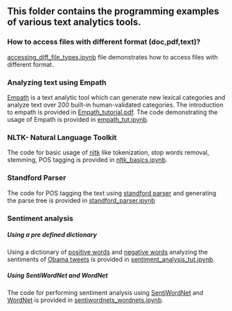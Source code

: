 ## This folder contains the programming examples of various text analytics tools.

### How to access files with different format (doc,pdf,text)?
[accessing_diff_file_types.ipynb](accessing_diff_file_types.ipynb) file demonstrates how to access files with different format.

### Analyzing text using Empath
[Empath](http://empath.stanford.edu/) is a text analytic tool which can generate new lexical categories and analyze text over 200 built-in human-validated categories. 
The introduction to empath is provided in [Empath_tutorial.pdf](Empath_tutorial.pdf).
The code demonstrating the usage of Empath is provided in [empath_tut.ipynb](empath_tut.ipynb).

### NLTK- Natural Language Toolkit
The code for basic usage of  [nltk](https://www.nltk.org/) like tokenization, stop words removal, stemming, POS tagging is provided in [nltk_basics.ipynb](nltk_basics.ipynb).

### Standford Parser
The code for POS tagging the text using [standford parser](https://nlp.stanford.edu/software/lex-parser.html) and generating the parse tree is provided in [standford_parser.ipynb](standford_parser.ipynb)

### Sentiment analysis
##### Using a pre defined dictionary
Using a dictionary of [positive words](positive.txt) and [negative words](negative.txt) analyzing the sentiments of [Obama tweets](obama_tweets.txt) is provided in [sentiment_analysis_tut.ipynb](sentiment_analysis_tut.ipynb).

##### Using SentiWordNet and WordNet
The code for performing sentiment analysis using [SentiWordNet](http://ontotext.fbk.eu/sentiwn.html) and [WordNet](https://wordnet.princeton.edu/) is provided in [sentiwordnets_wordnets.ipynb](sentiwordnets_wordnets.ipynb).